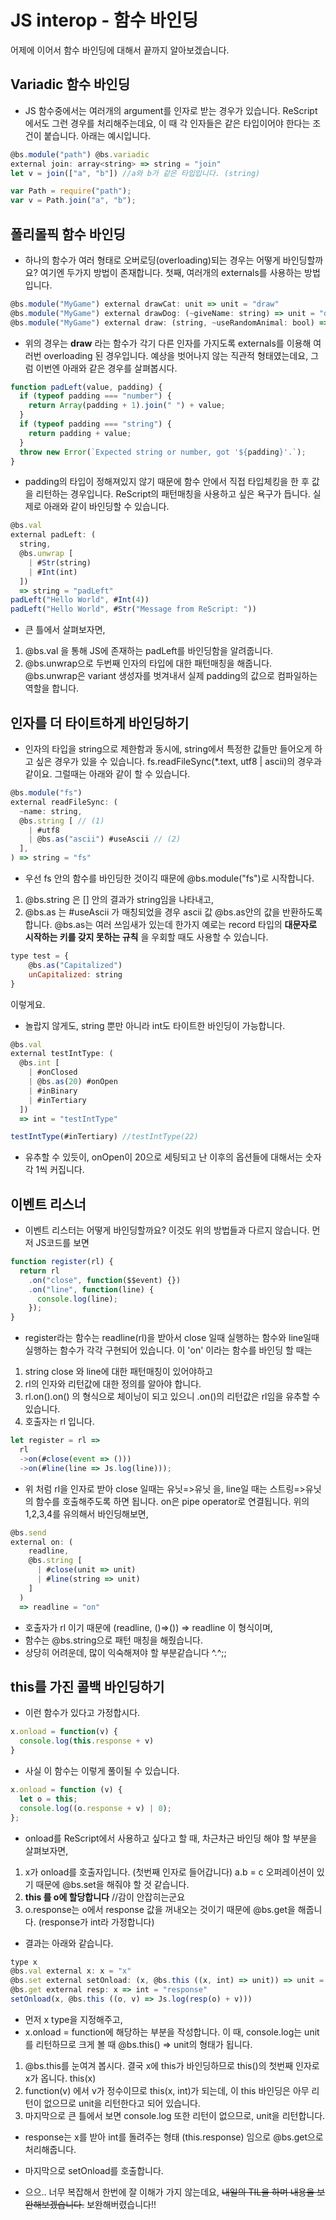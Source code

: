 # JS interop - 함수 바인딩

어제에 이어서 함수 바인딩에 대해서 끝까지 알아보겠습니다.
## Variadic 함수 바인딩
- JS 함수중에서는 여러개의 argument를 인자로 받는 경우가 있습니다. ReScript에서도 그런 경우를 처리해주는데요, 이 때 각 인자들은 같은 타입이어야 한다는 조건이 붙습니다. 아래는 예시입니다.

```javascript
@bs.module("path") @bs.variadic
external join: array<string> => string = "join"
let v = join(["a", "b"]) //a와 b가 같은 타입입니다. (string)
```

```javascript
var Path = require("path");
var v = Path.join("a", "b");
```

## 폴리몰픽 함수 바인딩
- 하나의 함수가 여러 형태로 오버로딩(overloading)되는 경우는 어떻게 바인딩할까요? 여기엔 두가지 방법이 존재합니다. 첫째, 여러개의 externals를 사용하는 방법입니다.

```javascript
@bs.module("MyGame") external drawCat: unit => unit = "draw"
@bs.module("MyGame") external drawDog: (~giveName: string) => unit = "draw"
@bs.module("MyGame") external draw: (string, ~useRandomAnimal: bool) => unit = "draw"
```
- 위의 경우는 **draw** 라는 함수가 각기 다른 인자를 가지도록 externals를 이용해 여러번 overloading 된 경우입니다. 예상을 벗어나지 않는 직관적 형태였는데요, 그럼 이번엔 아래와 같은 경우를 살펴봅시다.

```javascript
function padLeft(value, padding) {
  if (typeof padding === "number") {
    return Array(padding + 1).join(" ") + value;
  }
  if (typeof padding === "string") {
    return padding + value;
  }
  throw new Error(`Expected string or number, got '${padding}'.`);
}
```
- padding의 타입이 정해져있지 않기 때문에 함수 안에서 직접 타입체킹을 한 후 값을 리턴하는 경우입니다. ReScript의 패턴매칭을 사용하고 싶은 욕구가 듭니다. 실제로 아래와 같이 바인딩할 수 있습니다.

```javascript
@bs.val
external padLeft: (
  string,
  @bs.unwrap [
    | #Str(string)
    | #Int(int)
  ])
  => string = "padLeft"
padLeft("Hello World", #Int(4))
padLeft("Hello World", #Str("Message from ReScript: "))
```
- 큰 틀에서 살펴보자면, 
1. @bs.val 을 통해 JS에 존재하는 padLeft를 바인딩함을 알려줍니다.
2. @bs.unwrap으로 두번째 인자의 타입에 대한 패턴매칭을 해줍니다. @bs.unwrap은 variant 생성자를 벗겨내서 실제 padding의 값으로 컴파일하는 역할을 합니다.

## 인자를 더 타이트하게 바인딩하기
- 인자의 타입을 string으로 제한함과 동시에, string에서 특정한 값들만 들어오게 하고 싶은 경우가 있을 수 있습니다. fs.readFileSync(*.text, utf8 | ascii)의 경우과 같이요. 그럴때는 아래와 같이 할 수 있습니다.
```javascript
@bs.module("fs")
external readFileSync: (
  ~name: string,
  @bs.string [ // (1)
    | #utf8
    | @bs.as("ascii") #useAscii // (2)
  ],
) => string = "fs"
```

- 우선 fs 안의 함수를 바인딩한 것이긱 때문에  @bs.module("fs")로 시작합니다.
1. @bs.string 은 [] 안의 결과가 string임을 나타내고, 
2. @bs.as 는 #useAscii 가 매칭되었을 경우 ascii 값 @bs.as안의 값을 반환하도록 합니다. @bs.as는 여러 쓰임새가 있는데 한가지 예로는 record 타입의 **대문자로 시작하는 키를 갖지 못하는 규칙** 을 우회할 때도 사용할 수 있습니다.

```javascript
type test = {
    @bs.as("Capitalized")
    unCapitalized: string
}
```
이렇게요.

- 놀랍지 않게도, string 뿐만 아니라 int도 타이트한 바인딩이 가능합니다.
```javascript
@bs.val
external testIntType: (
  @bs.int [
    | #onClosed
    | @bs.as(20) #onOpen
    | #inBinary
    | #inTertiary
  ])
  => int = "testIntType"

testIntType(#inTertiary) //testIntType(22)
```
- 유추할 수 있듯이, onOpen이 20으로 세팅되고 난 이후의 옵션들에 대해서는 숫자각 1씩 커집니다.

## 이벤트 리스너
- 이벤트 리스터는 어떻게 바인딩할까요? 이것도 위의 방법들과 다르지 않습니다. 먼저 JS코드를 보면 

```javascript
function register(rl) {
  return rl
    .on("close", function($$event) {})
    .on("line", function(line) {
      console.log(line);
    });
}
```
- register라는 함수는 readline(rl)을 받아서 close 일때 실행하는 함수와 line일때 실행하는 함수가 각각 구현되어 있습니다. 이 'on' 이라는 함수를 바인딩 할 때는

1. string close 와 line에 대한 패턴매칭이 있어야하고
2. rl의 인자와 리턴값에 대한 정의를 알아야 합니다.
3. rl.on().on() 의 형식으로 체이닝이 되고 있으니 .on()의 리턴값은 rl임을 유추할 수 있습니다.
4. 호출자는 rl 입니다.

```javascript
let register = rl =>
  rl
  ->on(#close(event => ()))
  ->on(#line(line => Js.log(line)));
```
- 위 처럼 rl을 인자로 받아 close 일때는 유닛=>유닛 을, line일 때는 스트링=>유닛 의 함수를 호출해주도록 하면 됩니다. on은 pipe operator로 연결됩니다. 위의 1,2,3,4를 유의해서 바인딩해보면,

```javascript
@bs.send
external on: (
    readline,
    @bs.string [
      | #close(unit => unit)
      | #line(string => unit)
    ]
  )
  => readline = "on"
```
- 호출자가 rl 이기 때문에 (readline, ()=>()) => readline 이 형식이며,
- 함수는 @bs.string으로 패턴 매칭을 해줬습니다.
- 상당히 어려운데, 많이 익숙해져야 할 부분같습니다 ^.^;;

## this를 가진 콜백 바인딩하기
- 이런 함수가 있다고 가정합시다.
```javascript
x.onload = function(v) {
  console.log(this.response + v)
}
```
- 사실 이 함수는 이렇게 풀이될 수 있습니다.

```javascript
x.onload = function (v) {
  let o = this;
  console.log((o.response + v) | 0);
};
```
- onload를 ReScript에서 사용하고 싶다고 할 때, 차근차근 바인딩 해야 할 부분을 살펴보자면,
1. x가 onload를 호출자입니다. (첫번째 인자로 들어갑니다) a.b = c 오퍼레이션이 있기 때문에 @bs.set을 해줘야 할 것 같습니다. 
2. **this 를 o에 할당합니다** //감이 안잡히는군요
3. o.response는 o에서 response 값을 꺼내오는 것이기 때문에 @bs.get을 해줍니다. (response가 int라 가정합니다)
- 결과는 아래와 같습니다.

```javascript
type x
@bs.val external x: x = "x"
@bs.set external setOnload: (x, @bs.this ((x, int) => unit)) => unit = "onload"
@bs.get external resp: x => int = "response"
setOnload(x, @bs.this ((o, v) => Js.log(resp(o) + v)))
```

- 먼저 x type을 지정해주고,
- x.onload = function에 해당하는 부분을 작성합니다. 이 때, console.log는 unit를 리턴하므로 크게 볼 때 @bs.this() => unit의 형태가 됩니다.

1. @bs.this를 눈여겨 봅시다. 결국 x에 this가 바인딩하므로 this()의 첫번째 인자로 x가 옵니다. this(x)
2. function(v) 에서 v가 정수이므로 this(x, int)가 되는데, 이 this 바인딩은 아무 리턴이 없으므로 unit을 리턴한다고 되어 있습니다.
3. 마지막으로 큰 틀에서 보면 console.log 또한 리턴이 없으므로, unit을 리턴합니다.

- response는 x를 받아 int를 돌려주는 형태 (this.response) 임으로 @bs.get으로 처리해줍니다. 
- 마지막으로 setOnload를 호출합니다.

- 으으.. 너무 복잡해서 한번에 잘 이해가 가지 않는데요, ~~내일의 TIL을 하며 내용을 보완해보겠습니다.~~ 보완해버렸습니다!!